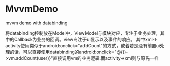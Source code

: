 # MvvmDemo
mvvm demo with databinding

将databinding控制放在Model中，ViewModel与模块对应，专注于业务处理，其中的Callback为业务的回调。view专注于ui显示以及事件的响应。
其中xml-》activity使用类似于android:onclick="addCount"的方式，或着若是没有前置ui处理的话，可以直接使用databinding的android:onclick="@{()->vm.addCount(user)}"直接调用vm的业务逻辑.而activity->xml则与原先一样
